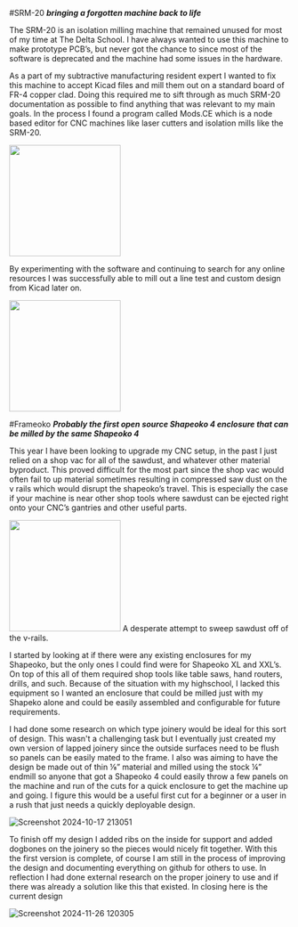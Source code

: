 #SRM-20
***bringing a forgotten machine back to life***

The SRM-20 is an isolation milling machine that remained unused for most of my time at The Delta School. I have always wanted to use this machine to make prototype PCB’s, but never got the chance to since most of the software is deprecated and the machine had some issues in the hardware. 

As a part of my subtractive manufacturing resident expert I wanted to fix this machine to accept Kicad files and mill them out on a standard board of FR-4 copper clad. Doing this required me to sift through as much SRM-20 documentation as possible to find anything that was relevant to my main goals. In the process I found a program called Mods.CE which is a node based editor for CNC machines like laser cutters and isolation mills like the SRM-20. 

<img src="https://github.com/user-attachments/assets/1247dede-ea45-4498-b154-6e804b7556ee" width="200">

By experimenting with the software and continuing to search for any online resources I was successfully able to mill out a line test and custom design from Kicad later on. 

<img src="https://github.com/user-attachments/assets/fd20dfd2-844f-4e72-ab47-ecdbe2551df3" width="200">

#Frameoko 
***Probably the first open source Shapeoko 4 enclosure that can be milled by the same Shapeoko 4***

This year I have been looking to upgrade my CNC setup, in the past I just relied on a shop vac for all of the sawdust, and whatever other material byproduct. This proved difficult for the most part since the shop vac would often fail to up material sometimes resulting in compressed saw dust on the v rails which would disrupt the shapeoko’s travel. This is especially the case if your machine is near other shop tools where sawdust can be ejected right onto your CNC’s gantries and other useful parts.

<img src="https://github.com/user-attachments/assets/3bfa7c13-dbe1-463f-aaec-7a71ca1bb33c" width="200">
A desperate attempt to sweep sawdust off of the v-rails. 

I started by looking at if there were any existing enclosures for my Shapeoko, but the only ones I could find were for Shapeoko XL and XXL’s. On top of this all of them required shop tools like table saws, hand routers, drills, and such. Because of the situation with my highschool, I lacked this equipment so I wanted an enclosure that could be milled just with my Shapeko alone and could be easily assembled and configurable for future requirements. 

I had done some research on which type joinery would be ideal for this sort of design. This wasn't a challenging task but I eventually just created my own version of lapped joinery since the outside surfaces need to be flush so panels can be easily mated to the frame. I also was aiming to have the design be made out of thin ⅛” material and milled using the stock ¼” endmill so anyone that got a Shapeoko 4 could easily throw a few panels on the machine and run of the cuts for a quick enclosure to get the machine up and going. I figure this would be a useful first cut for a beginner or a user in a rush that just needs a quickly deployable design. 

![Screenshot 2024-10-17 213051](https://github.com/user-attachments/assets/f40d5ac4-2b82-4b25-96bd-ac58247cd99c)

To finish off my design I added ribs on the inside for support and added dogbones on the joinery so the pieces would nicely fit together. With this the first version is complete, of course I am still in the process of improving the design and documenting everything on github for others to use. In reflection I had done external research on the proper joinery to use and if there was already a solution like this that existed. In closing here is the current design 

![Screenshot 2024-11-26 120305](https://github.com/user-attachments/assets/82ea135a-8a22-4951-9fa7-c02061df3550)

